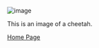 [//]: # (Copyright 2022, !!!Put name here, see repo code examples!!!)
[//]: # (All rights reserved.)
[//]: # (Distributed under the terms of the BSD 3-Clause License.)

![image](https://user-images.githubusercontent.com/22644625/163455678-af389995-0086-410a-b08b-b8d5df0929a3.png)

This is an image of a cheetah.

[Home Page](index.md)
